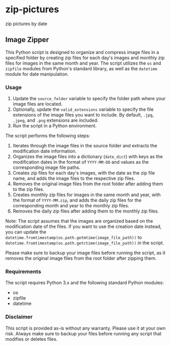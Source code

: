 # zip-pictures
zip pictures by date 


## Image Zipper

This Python script is designed to organize and compress image files in a specified folder by creating zip files for each day's images and monthly zip files for images in the same month and year. The script utilizes the `os` and `zipfile` modules from Python's standard library, as well as the `datetime` module for date manipulation.

### Usage

1. Update the `source_folder` variable to specify the folder path where your image files are located.
2. Optionally, update the `valid_extensions` variable to specify the file extensions of the image files you want to include. By default, `.jpg`, `.jpeg`, and `.png` extensions are included.
3. Run the script in a Python environment.

The script performs the following steps:

1. Iterates through the image files in the source folder and extracts the modification date information.
2. Organizes the image files into a dictionary (`date_dict`) with keys as the modification dates in the format of `YYYY-MM-DD` and values as the corresponding image file paths.
3. Creates zip files for each day's images, with the date as the zip file name, and adds the image files to the respective zip files.
4. Removes the original image files from the root folder after adding them to the zip files.
5. Creates monthly zip files for images in the same month and year, with the format of `YYYY-MM.zip`, and adds the daily zip files for the corresponding month and year to the monthly zip files.
6. Removes the daily zip files after adding them to the monthly zip files.

Note: The script assumes that the images are organized based on the modification date of the files. If you want to use the creation date instead, you can update the `datetime.fromtimestamp(os.path.getmtime(image_file_path))` to `datetime.fromtimestamp(os.path.getctime(image_file_path))` in the script.

Please make sure to backup your image files before running the script, as it removes the original image files from the root folder after zipping them.

### Requirements

The script requires Python 3.x and the following standard Python modules:

- os
- zipfile
- datetime

### Disclaimer

This script is provided as-is without any warranty. Please use it at your own risk. Always make sure to backup your files before running any script that modifies or deletes files.
